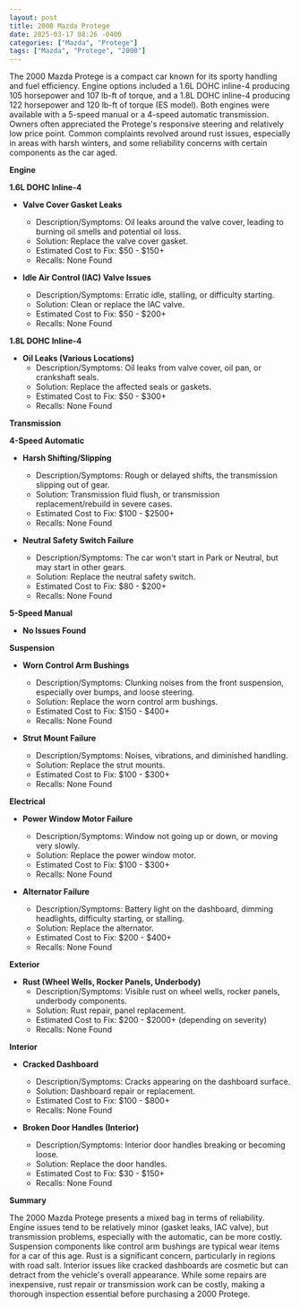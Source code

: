 ```yaml
---
layout: post
title: 2000 Mazda Protege
date: 2025-03-17 08:26 -0400
categories: ["Mazda", "Protege"]
tags: ["Mazda", "Protege", "2000"]
---
```

The 2000 Mazda Protege is a compact car known for its sporty handling and fuel efficiency. Engine options included a 1.6L DOHC inline-4 producing 105 horsepower and 107 lb-ft of torque, and a 1.8L DOHC inline-4 producing 122 horsepower and 120 lb-ft of torque (ES model). Both engines were available with a 5-speed manual or a 4-speed automatic transmission. Owners often appreciated the Protege's responsive steering and relatively low price point. Common complaints revolved around rust issues, especially in areas with harsh winters, and some reliability concerns with certain components as the car aged.

**Engine**

**1.6L DOHC Inline-4**

*   **Valve Cover Gasket Leaks**
    *   Description/Symptoms: Oil leaks around the valve cover, leading to burning oil smells and potential oil loss.
    *   Solution: Replace the valve cover gasket.
    *   Estimated Cost to Fix: $50 - $150+
    *   Recalls: None Found

*   **Idle Air Control (IAC) Valve Issues**
    *   Description/Symptoms: Erratic idle, stalling, or difficulty starting.
    *   Solution: Clean or replace the IAC valve.
    *   Estimated Cost to Fix: $50 - $200+
    *   Recalls: None Found

**1.8L DOHC Inline-4**

*   **Oil Leaks (Various Locations)**
    *   Description/Symptoms: Oil leaks from valve cover, oil pan, or crankshaft seals.
    *   Solution: Replace the affected seals or gaskets.
    *   Estimated Cost to Fix: $50 - $300+
    *   Recalls: None Found

**Transmission**

**4-Speed Automatic**

*   **Harsh Shifting/Slipping**
    *   Description/Symptoms: Rough or delayed shifts, the transmission slipping out of gear.
    *   Solution: Transmission fluid flush, or transmission replacement/rebuild in severe cases.
    *   Estimated Cost to Fix: $100 - $2500+
    *   Recalls: None Found

*   **Neutral Safety Switch Failure**
    *   Description/Symptoms: The car won't start in Park or Neutral, but may start in other gears.
    *   Solution: Replace the neutral safety switch.
    *   Estimated Cost to Fix: $80 - $200+
    *   Recalls: None Found

**5-Speed Manual**

*   **No Issues Found**

**Suspension**

*   **Worn Control Arm Bushings**
    *   Description/Symptoms: Clunking noises from the front suspension, especially over bumps, and loose steering.
    *   Solution: Replace the worn control arm bushings.
    *   Estimated Cost to Fix: $150 - $400+
    *   Recalls: None Found

*   **Strut Mount Failure**
    *   Description/Symptoms: Noises, vibrations, and diminished handling.
    *   Solution: Replace the strut mounts.
    *   Estimated Cost to Fix: $100 - $300+
    *   Recalls: None Found

**Electrical**

*   **Power Window Motor Failure**
    *   Description/Symptoms: Window not going up or down, or moving very slowly.
    *   Solution: Replace the power window motor.
    *   Estimated Cost to Fix: $100 - $300+
    *   Recalls: None Found

*   **Alternator Failure**
    *   Description/Symptoms: Battery light on the dashboard, dimming headlights, difficulty starting, or stalling.
    *   Solution: Replace the alternator.
    *   Estimated Cost to Fix: $200 - $400+
    *   Recalls: None Found

**Exterior**

*   **Rust (Wheel Wells, Rocker Panels, Underbody)**
    *   Description/Symptoms: Visible rust on wheel wells, rocker panels, underbody components.
    *   Solution: Rust repair, panel replacement.
    *   Estimated Cost to Fix: $200 - $2000+ (depending on severity)
    *   Recalls: None Found

**Interior**

*   **Cracked Dashboard**
    *   Description/Symptoms: Cracks appearing on the dashboard surface.
    *   Solution: Dashboard repair or replacement.
    *   Estimated Cost to Fix: $100 - $800+
    *   Recalls: None Found

*   **Broken Door Handles (Interior)**
    *   Description/Symptoms: Interior door handles breaking or becoming loose.
    *   Solution: Replace the door handles.
    *   Estimated Cost to Fix: $30 - $150+
    *   Recalls: None Found

**Summary**

The 2000 Mazda Protege presents a mixed bag in terms of reliability. Engine issues tend to be relatively minor (gasket leaks, IAC valve), but transmission problems, especially with the automatic, can be more costly. Suspension components like control arm bushings are typical wear items for a car of this age. Rust is a significant concern, particularly in regions with road salt. Interior issues like cracked dashboards are cosmetic but can detract from the vehicle's overall appearance. While some repairs are inexpensive, rust repair or transmission work can be costly, making a thorough inspection essential before purchasing a 2000 Protege.


